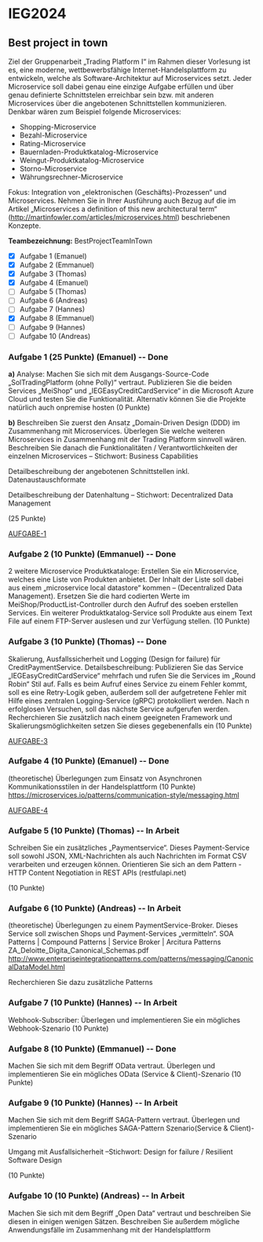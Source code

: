 # IEG2024
## Best project in town


Ziel der Gruppenarbeit „Trading Platform I“ im Rahmen dieser Vorlesung ist es, eine moderne, wettbewerbsfähige Internet-Handelsplattform zu entwickeln, welche als Software-Architektur auf Microservices setzt. Jeder Microservice soll dabei genau eine einzige Aufgabe erfüllen und über genau definierte Schnittstelen erreichbar sein bzw. mit anderen Microservices über die angebotenen Schnittstellen kommunizieren. 
Denkbar wären zum Beispiel folgende Microservices:
- Shopping-Microservice
- Bezahl-Microservice
- Rating-Microservice
- Bauernladen-Produktkatalog-Microservice
- Weingut-Produktkatalog-Microservice
- Storno-Microservice
- Währungsrechner-Microservice

Fokus: Integration von „elektronischen (Geschäfts)-Prozessen“ und Microservices.
Nehmen Sie in Ihrer Ausführung auch Bezug auf die im Artikel „Microservices a definition of this new architectural term“
(http://martinfowler.com/articles/microservices.html) beschriebenen Konzepte.

**Teambezeichnung:** BestProjectTeamInTown
- [x] Aufgabe 1 (Emanuel)
- [x] Aufgabe 2 (Emmanuel)
- [x] Aufgabe 3 (Thomas)
- [x] Aufgabe 4 (Emanuel)
- [ ] Aufgabe 5 (Thomas)
- [ ] Aufgabe 6 (Andreas)
- [ ] Aufgabe 7 (Hannes)
- [x] Aufgabe 8 (Emmanuel)
- [ ] Aufgabe 9 (Hannes)
- [ ] Aufgabe 10 (Andreas)
### Aufgabe 1 (25 Punkte) (Emanuel) -- Done
**a)** 
Analyse: Machen Sie sich mit dem Ausgangs-Source-Code „SolTradingPlatform (ohne Polly)“ vertraut. Publizieren Sie die beiden Services „MeiShop“ und „IEGEasyCreditCardService“ in die Microsoft Azure Cloud und testen Sie die Funktionalität. Alternativ können Sie die Projekte natürlich auch onpremise hosten (0 Punkte)

**b)**
Beschreiben Sie zuerst den Ansatz „Domain-Driven Design (DDD) im Zusammenhang mit Microservices. Überlegen Sie welche weiteren Microservices in Zusammenhang mit der Trading Platform sinnvoll wären. Beschreiben Sie danach die Funktionalitäten / Verantwortlichkeiten der einzelnen Microservices – Stichwort: Business Capabilities

Detailbeschreibung der angebotenen Schnittstellen inkl. Datenaustauschformate

Detailbeschreibung der Datenhaltung – Stichwort: Decentralized Data Management

(25 Punkte)

[AUFGABE-1](Doku/1.md)

### Aufgabe 2 (10 Punkte) (Emmanuel) -- Done
2 weitere Microservice Produktkataloge: Erstellen Sie ein Microservice, welches eine Liste von Produkten anbietet. Der Inhalt der Liste soll dabei aus einem „microservice local datastore“ kommen – (Decentralized Data Management). Ersetzen Sie die hard codierten Werte im MeiShop/ProductList-Controller durch den Aufruf des soeben erstellen Services. Ein weiterer Produktkatalog-Service soll Produkte aus einem Text File auf einem FTP-Server auslesen und zur Verfügung stellen. (10 Punkte)

### Aufgabe 3 (10 Punkte) (Thomas) -- Done
Skalierung, Ausfallssicherheit und Logging (Design for failure) für CreditPaymentService. Detailsbeschreibung: Publizieren Sie das Service „IEGEasyCreditCardService“ mehrfach und rufen Sie die Services im „Round Robin“ Stil auf. Falls es beim Aufruf eines Service zu einem Fehler kommt, soll es eine Retry-Logik geben, außerdem soll der aufgetretene Fehler mit Hilfe eines zentralen Logging-Service (gRPC) protokolliert werden. Nach n erfolglosen Versuchen, soll das nächste Service aufgerufen werden. Recherchieren Sie zusätzlich nach einem geeigneten Framework und Skalierungsmöglichkeiten setzen Sie dieses gegebenenfalls ein (10 Punkte)

[AUFGABE-3](Doku/3.md)


### Aufgabe 4 (10 Punkte) (Emanuel) -- Done
(theoretische) Überlegungen zum Einsatz von Asynchronen Kommunikationsstilen in der Handelsplattform (10 Punkte)
https://microservices.io/patterns/communication-style/messaging.html

[AUFGABE-4](Doku/4.md)

### Aufgabe 5 (10 Punkte) (Thomas) -- In Arbeit
Schreiben Sie ein zusätzliches „Paymentservice“. Dieses Payment-Service soll sowohl JSON, XML-Nachrichten als auch Nachrichten im Format CSV verarbeiten und erzeugen können. Orientieren Sie sich an dem Pattern - HTTP Content Negotiation in REST APIs (restfulapi.net)

(10 Punkte)

### Aufgabe 6 (10 Punkte) (Andreas) -- In Arbeit
(theoretische) Überlegungen zu einem PaymentService-Broker. Dieses Service soll zwischen Shops und Payment-Services „vermitteln“.
SOA Patterns | Compound Patterns | Service Broker | Arcitura Patterns
ZA_Deloitte_Digita_Canonical_Schemas.pdf
http://www.enterpriseintegrationpatterns.com/patterns/messaging/CanonicalDataModel.html
 
Recherchieren Sie dazu zusätzliche Patterns

### Aufgabe 7 (10 Punkte) (Hannes) -- In Arbeit
Webhook-Subscriber: Überlegen und implementieren Sie ein mögliches Webhook-Szenario (10 Punkte)

### Aufgabe 8 (10 Punkte) (Emmanuel) -- Done
Machen Sie sich mit dem Begriff OData vertraut. Überlegen und implementieren Sie ein mögliches OData (Service & Client)-Szenario (10 Punkte)

### Aufgabe 9 (10 Punkte) (Hannes) -- In Arbeit
Machen Sie sich mit dem Begriff SAGA-Pattern vertraut. Überlegen und implementieren Sie ein mögliches SAGA-Pattern Szenario(Service & Client)-Szenario 

Umgang mit Ausfallsicherheit –Stichwort: Design for failure / Resilient Software Design

(10 Punkte)

### Aufgabe 10 (10 Punkte) (Andreas) -- In Arbeit
Machen Sie sich mit dem Begriff „Open Data“ vertraut und beschreiben Sie diesen in einigen wenigen Sätzen. Beschreiben Sie außerdem mögliche Anwendungsfälle im Zusammenhang mit der Handelsplattform
